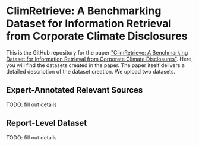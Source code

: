 # ClimRetrieve: A Benchmarking Dataset for Information Retrieval from Corporate Climate Disclosures

This is the GitHub repository for the paper ["ClimRetrieve: A Benchmarking Dataset for Information Retrieval from Corporate Climate Disclosures"](https://arxiv.org/abs/2406.09818). Here, you will find the datasets created in the paper. The paper itself delivers a detailed description of the dataset creation. We upload two datasets.

## Expert-Annotated Relevant Sources

TODO: fill out details

## Report-Level Dataset

TODO: fill out details
